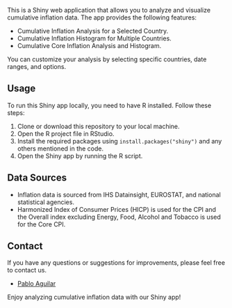 This is a Shiny web application that allows you to analyze and visualize cumulative inflation data. The app provides the following features:

- Cumulative Inflation Analysis for a Selected Country.
- Cumulative Inflation Histogram for Multiple Countries.
- Cumulative Core Inflation Analysis and Histogram.

You can customize your analysis by selecting specific countries, date ranges, and options.

## Usage

To run this Shiny app locally, you need to have R installed. Follow these steps:

1. Clone or download this repository to your local machine.
2. Open the R project file in RStudio.
3. Install the required packages using `install.packages("shiny")` and any others mentioned in the code.
4. Open the Shiny app by running the R script.

## Data Sources

- Inflation data is sourced from IHS Datainsight, EUROSTAT, and national statistical agencies.
- Harmonized Index of Consumer Prices (HICP) is used for the CPI and the Overall index excluding Energy, Food, Alcohol and Tobacco is used for the Core CPI.

## Contact

If you have any questions or suggestions for improvements, please feel free to contact us.

- [Pablo Aguilar](https://github.com/pabloapx)


Enjoy analyzing cumulative inflation data with our Shiny app!
